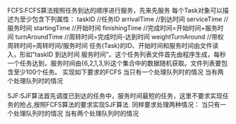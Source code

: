 FCFS:FCFS算法按照任务到达的顺序进行服务，先来先服务
     每个Task对象可以描述为至少包含下列属性：
     taskID //任务ID
     arrivalTime //到达时间
     serviceTime //服务时间
     startingTime //开始时间
     finishingTime //完成时间=开始时间+服务时间
     turnAroundTime //周转时间=完成时间-达到时间
     weightTurnAround //带权周转时间=周转时间/服务时间
任务(Task)的ID、开始时间和服务时间由文件读入，形如"taskID 到达时间 服务时间"。这个任务列表文件首先由程序生成，每秒一个任务达到，服务时间由{6,2,1,3,9}这个集合中的数据随机获取。文件列表要包含至少100个任务。
实现如下要求的FCFS
当只有一个处理队列时的情况
当有两个处理队列时的情况


SJF:SJF算法首先调度已到达的任务中，服务时间最短的任务，这里不要求实现任务的抢占,按照FCFS算法的要求实现SJF算法.
同样要求处理两种情况：
当只有一个处理队列时的情况
当有两个处理队列时的情况
